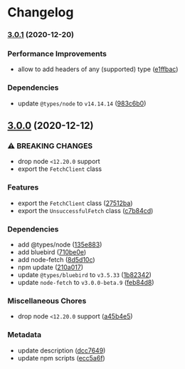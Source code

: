# Changelog

### [3.0.1](https://github.com/vansergen/rpc-bluebird/compare/v3.0.0...v3.0.1) (2020-12-20)

### Performance Improvements

- allow to add headers of any (supported) type ([e1ffbac](https://github.com/vansergen/rpc-bluebird/commit/e1ffbace5daf08340919899461b87405f6eab9ba))

### Dependencies

- update `@types/node` to `v14.14.14` ([983c6b0](https://github.com/vansergen/rpc-bluebird/commit/983c6b03f2bef358515ecccbe2fa40434a75f9e9))

## [3.0.0](https://github.com/vansergen/rpc-bluebird/compare/v2.0.3...v3.0.0) (2020-12-12)

### ⚠ BREAKING CHANGES

- drop node `<12.20.0` support
- export the `FetchClient` class

### Features

- export the `FetchClient` class ([27512ba](https://github.com/vansergen/rpc-bluebird/commit/27512ba98049a086571d61066a06becf2e9a2f29))
- export the `UnsuccessfulFetch` class ([c7b84cd](https://github.com/vansergen/rpc-bluebird/commit/c7b84cdd60bc11189adbd04006b5df0da62b70f7))

### Dependencies

- add @types/node ([135e883](https://github.com/vansergen/rpc-bluebird/commit/135e88339eae337d2f6336c408520c9a0b9ce357))
- add bluebird ([710be0e](https://github.com/vansergen/rpc-bluebird/commit/710be0e2ce1fe77e8972127f0fccb44411f2eae0))
- add node-fetch ([8d5d10c](https://github.com/vansergen/rpc-bluebird/commit/8d5d10c2273f8bf7655fed89772806f27c3b273e))
- npm update ([210a017](https://github.com/vansergen/rpc-bluebird/commit/210a017dc486403b87dafa4d1f2bad98893463f5))
- update `@types/bluebird` to `v3.5.33` ([1b82342](https://github.com/vansergen/rpc-bluebird/commit/1b82342aab15be68e42ee7552173978db43c8ead))
- update `node-fetch` to `v3.0.0-beta.9` ([feb84d8](https://github.com/vansergen/rpc-bluebird/commit/feb84d87ee659039c37eccc200f97112e2756a72))

### Miscellaneous Chores

- drop node `<12.20.0` support ([a45b4e5](https://github.com/vansergen/rpc-bluebird/commit/a45b4e568401db8cdcb3f16d103c9038dc1f38d3))

### Metadata

- update description ([dcc7649](https://github.com/vansergen/rpc-bluebird/commit/dcc764942be915dfc03ebdd64db537dd84d562fb))
- update npm scripts ([ecc5a6f](https://github.com/vansergen/rpc-bluebird/commit/ecc5a6f55e0529d24b3abb6308e4010d7f9b157b))
